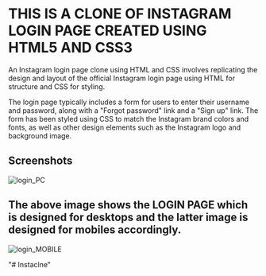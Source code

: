 <h1><b>THIS IS A CLONE OF INSTAGRAM LOGIN PAGE CREATED USING HTML5 AND CSS3</b></h1>

<p>An Instagram login page clone using HTML and CSS involves replicating the design and layout of the official Instagram login page using HTML for structure and CSS for styling.

The login page typically includes a form for users to enter their username and password, along with a "Forgot password" link and a "Sign up" link. The form has been styled using CSS to match the Instagram brand colors and fonts, as well as other design elements such as the Instagram logo and background image.</p>
<h2>Screenshots</h2>

![login_PC](https://user-images.githubusercontent.com/96646536/186700201-563a026c-caa4-4761-8e7a-c0d3d9175a43.png)

<h2>The above image shows the LOGIN PAGE which is designed for desktops and the latter image is designed for mobiles accordingly.</h2>

![login_MOBILE](https://user-images.githubusercontent.com/96646536/186700307-71116ff0-fe4c-43b1-be2a-3576f692ab75.png)


"# Instaclne" 
